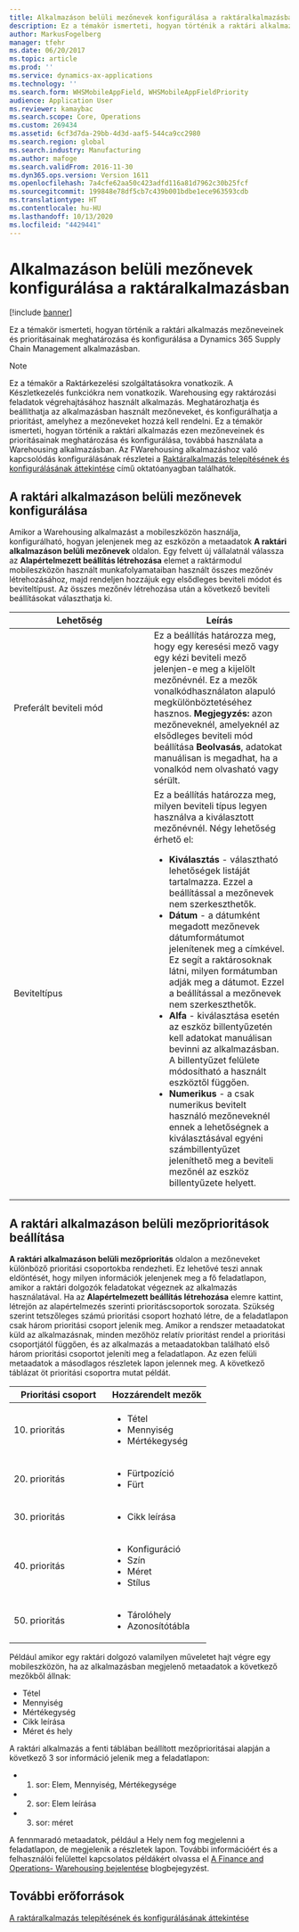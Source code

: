 ```yaml
---
title: Alkalmazáson belüli mezőnevek konfigurálása a raktáralkalmazásban
description: Ez a témakör ismerteti, hogyan történik a raktári alkalmazás mezőneveinek és prioritásainak meghatározása és konfigurálása a Dynamics 365 Supply Chain Management alkalmazásban.
author: MarkusFogelberg
manager: tfehr
ms.date: 06/20/2017
ms.topic: article
ms.prod: ''
ms.service: dynamics-ax-applications
ms.technology: ''
ms.search.form: WHSMobileAppField, WHSMobileAppFieldPriority
audience: Application User
ms.reviewer: kamaybac
ms.search.scope: Core, Operations
ms.custom: 269434
ms.assetid: 6cf3d7da-29bb-4d3d-aaf5-544ca9cc2980
ms.search.region: global
ms.search.industry: Manufacturing
ms.author: mafoge
ms.search.validFrom: 2016-11-30
ms.dyn365.ops.version: Version 1611
ms.openlocfilehash: 7a4cfe62aa50c423adfd116a81d7962c30b25fcf
ms.sourcegitcommit: 199848e78df5cb7c439b001bdbe1ece963593cdb
ms.translationtype: HT
ms.contentlocale: hu-HU
ms.lasthandoff: 10/13/2020
ms.locfileid: "4429441"
---
```

# <a name="configure-app-field-names-in-the-warehouse-app"></a>Alkalmazáson belüli mezőnevek konfigurálása a raktáralkalmazásban

[!include [banner](../includes/banner.md)]

Ez a témakör ismerteti, hogyan történik a raktári alkalmazás mezőneveinek és prioritásainak meghatározása és konfigurálása a Dynamics 365 Supply Chain Management alkalmazásban. 

> [!NOTE]
> Ez a témakör a Raktárkezelési szolgáltatásokra vonatkozik. A Készletkezelés funkciókra nem vonatkozik. Warehousing egy raktározási feladatok végrehajtásához használt alkalmazás. Meghatározhatja és beállíthatja az alkalmazásban használt mezőneveket, és konfigurálhatja a prioritást, amelyhez a mezőneveket hozzá kell rendelni. Ez a témakör ismerteti, hogyan történik a raktári alkalmazás ezen mezőneveinek és prioritásainak meghatározása és konfigurálása, továbbá használata a Warehousing alkalmazásban. Az FWarehousing alkalmazáshoz való kapcsolódás konfigurálásának részletei a [Raktáralkalmazás telepítésének és konfigurálásának áttekintése](install-configure-warehousing-app.md) című oktatóanyagban találhatók.

## <a name="configure-warehouse-app-field-names"></a>A raktári alkalmazáson belüli mezőnevek konfigurálása

Amikor a Warehousing alkalmazást a mobileszközön használja, konfigurálható, hogyan jelenjenek meg az eszközön a metaadatok **A raktári alkalmazáson belüli mezőnevek** oldalon. Egy felvett új vállalatnál válassza az **Alapértelmezett beállítás létrehozása** elemet a raktármodul mobileszközön használt munkafolyamataiban használt összes mezőnév létrehozásához, majd rendeljen hozzájuk egy elsődleges beviteli módot és beviteltípust. Az összes mezőnév létrehozása után a következő beviteli beállításokat választhatja ki.

<table>
<colgroup>
<col width="50%" />
<col width="50%" />
</colgroup>
<thead>
<tr class="header">
<th>Lehetőség</th>
<th>Leírás</th>
</tr>
</thead>
<tbody>
<tr class="odd">
<td>Preferált beviteli mód</td>
<td>Ez a beállítás határozza meg, hogy egy keresési mező vagy egy kézi beviteli mező jelenjen-e meg a kijelölt mezőnévnél. Ez a mezők vonalkódhasználaton alapuló megkülönböztetéséhez hasznos. <strong>Megjegyzés:</strong> azon mezőneveknél, amelyeknél az elsődleges beviteli mód beállítása <strong>Beolvasás</strong>, adatokat manuálisan is megadhat, ha a vonalkód nem olvasható vagy sérült.</td>
</tr>
<tr class="even">
<td>Beviteltípus</td>
<td>Ez a beállítás határozza meg, milyen beviteli típus legyen használva a kiválasztott mezőnévnél. Négy lehetőség érhető el:
<ul>
<li><strong>Kiválasztás</strong> - választható lehetőségek listáját tartalmazza. Ezzel a beállítással a mezőnevek nem szerkeszthetők.</li>
<li><strong>Dátum</strong> - a dátumként megadott mezőnevek dátumformátumot jelenítenek meg a címkével. Ez segít a raktárosoknak látni, milyen formátumban adják meg a dátumot. Ezzel a beállítással a mezőnevek nem szerkeszthetők.</li>
<li><strong>Alfa</strong> - kiválasztása esetén az eszköz billentyűzetén kell adatokat manuálisan bevinni az alkalmazásban. A billentyűzet felülete módosítható a használt eszköztől függően.</li>
<li><strong>Numerikus</strong> - a csak numerikus bevitelt használó mezőneveknél ennek a lehetőségnek a kiválasztásával egyéni számbillentyűzet jeleníthető meg a beviteli mezőnél az eszköz billentyűzete helyett.</li>
</ul></td>
</tr>
</tbody>
</table>

## <a name="configure-warehouse-app-field-priority"></a>A raktári alkalmazáson belüli mezőprioritások beállítása

**A raktári alkalmazáson belüli mezőprioritás** oldalon a mezőneveket különböző prioritási csoportokba rendezheti. Ez lehetővé teszi annak eldöntését, hogy milyen információk jelenjenek meg a fő feladatlapon, amikor a raktári dolgozók feladatokat végeznek az alkalmazás használatával. Ha az **Alapértelmezett beállítás létrehozása** elemre kattint, létrejön az alapértelmezés szerinti prioritáscsoportok sorozata. Szükség szerint tetszőleges számú prioritási csoport hozható létre, de a feladatlapon csak három prioritási csoport jelenik meg. Amikor a rendszer metaadatokat küld az alkalmazásnak, minden mezőhöz relatív prioritást rendel a prioritási csoportjától függően, és az alkalmazás a metaadatokban található első három prioritási csoportot jeleníti meg a feladatlapon. Az ezen felüli metaadatok a másodlagos részletek lapon jelennek meg. A következő táblázat öt prioritási csoportra mutat példát.

<table>
<colgroup>
<col width="50%" />
<col width="50%" />
</colgroup>
<thead>
<tr class="header">
<th>Prioritási csoport</th>
<th>Hozzárendelt mezők</th>
</tr>
</thead>
<tbody>
<tr class="odd">
<td> 10. prioritás</td>
<td><ul>
<li>Tétel</li>
<li>Mennyiség</li>
<li>Mértékegység</li>
</ul></td>
</tr>
<tr class="even">
<td> 20. prioritás</td>
<td><ul>
<li>Fürtpozíció</li>
<li>Fürt</li>
</ul></td>
</tr>
<tr class="odd">
<td> 30. prioritás</td>
<td><ul>
<li>Cikk leírása</li>
</ul></td>
</tr>
<tr class="even">
<td> 40. prioritás</td>
<td><ul>
<li>Konfiguráció</li>
<li>Szín</li>
<li>Méret</li>
<li>Stílus</li>
</ul></td>
</tr>
<tr class="odd">
<td> 50. prioritás</td>
<td><ul>
<li>Tárolóhely</li>
<li>Azonosítótábla</li>
</ul></td>
</tr>
</tbody>
</table>

Például amikor egy raktári dolgozó valamilyen műveletet hajt végre egy mobileszközön, ha az alkalmazásban megjelenő metaadatok a következő mezőkből állnak:

-   Tétel
-   Mennyiség
-   Mértékegység
-   Cikk leírása
-   Méret és hely

A raktári alkalmazás a fenti táblában beállított mezőprioritásai alapján a következő 3 sor információ jelenik meg a feladatlapon:

-   1. sor: Elem, Mennyiség, Mértékegysége
-   2. sor: Elem leírása
-   3. sor: méret

A fennmaradó metaadatok, például a Hely nem fog megjelenni a feladatlapon, de megjelenik a részletek lapon. További információért és a felhasználói felülettel kapcsolatos példákért olvassa el [A Finance and Operations- Warehousing bejelentése](https://blogs.msdn.microsoft.com/dynamicsaxscm/2017/01/20/announcing-dynamics-365-for-operations-warehousing/) blogbejegyzést.

<a name="additional-resources"></a>További erőforrások
--------

[A raktáralkalmazás telepítésének és konfigurálásának áttekintése](install-configure-warehousing-app.md)
